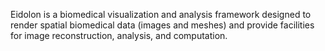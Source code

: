 
Eidolon is a biomedical visualization and analysis framework designed to render spatial biomedical data (images and meshes) and provide facilities for image reconstruction, analysis, and computation.




